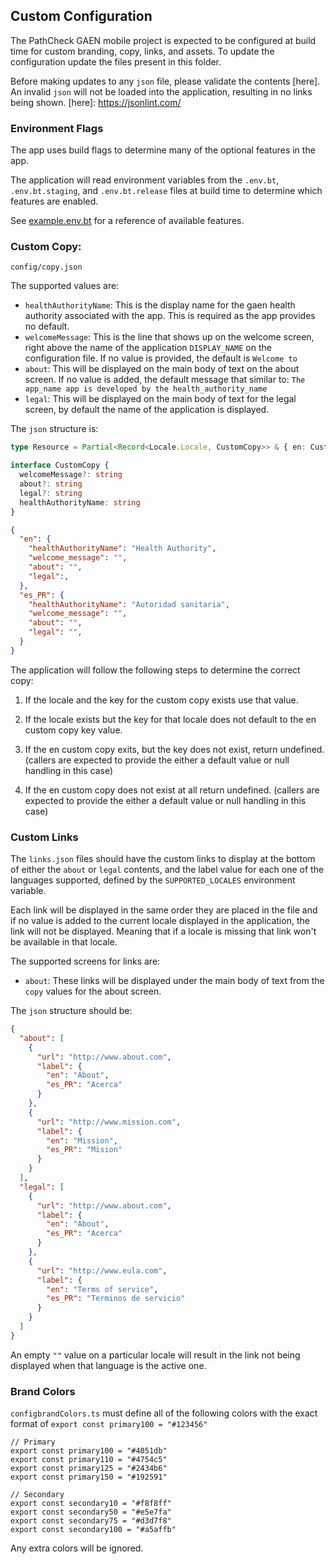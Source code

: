 ## Custom Configuration

The PathCheck GAEN mobile project is expected to be configured at build time for
custom branding, copy, links, and assets. To update the configuration update the
files present in this folder.

Before making updates to any `json` file, please validate the contents [here].
An invalid `json` will not be loaded into the application, resulting in no links
being shown.
[here]: https://jsonlint.com/

### Environment Flags

The app uses build flags to determine many of the optional features in the app.

The application will read environment variables from the `.env.bt`,
`.env.bt.staging`, and `.env.bt.release` files at build time to determine which
features are enabled.

See [example.env.bt](./example.env.bt) for a reference of available features.

### Custom Copy:

`config/copy.json`

The supported values are:

- `healthAuthorityName`: This is the display name for the gaen health authority
  associated with the app. This is required as the app provides no default.
- `welcomeMessage`: This is the line that shows up on the welcome screen, right
  above the name of the application `DISPLAY_NAME` on the configuration file. If
  no value is provided, the default is `Welcome to`
- `about`: This will be displayed on the main body of text on the about screen.
  If no value is added, the default message that similar to:
  `The app_name app is developed by the health_authority_name`
- `legal`: This will be displayed on the main body of text for the legal screen,
  by default the name of the application is displayed.

The `json` structure is:

```typescript
type Resource = Partial<Record<Locale.Locale, CustomCopy>> & { en: CustomCopy }

interface CustomCopy {
  welcomeMessage?: string
  about?: string
  legal?: string
  healthAuthorityName: string
}
```

```json
{
  "en": {
    "healthAuthorityName": "Health Authority",
    "welcome_message": "",
    "about": "",
    "legal":,
  },
  "es_PR": {
    "healthAuthorityName": "Autoridad sanitaria",
    "welcome_message": "",
    "about": "",
    "legal": "",
  }
}
```

The application will follow the following steps to determine the correct copy:

1. If the locale and the key for the custom copy exists use that value.

2. If the locale exists but the key for that locale does not default to
the en custom copy key value.

3. If the en custom copy exits, but the key does not exist, return
undefined. (callers are expected to provide the either a default value
or null handling in this case)

4. If the en custom copy does not exist at all return undefined.
(callers are expected to provide the either a default value or null
handling in this case)


### Custom Links

The `links.json` files should have the custom links to display at the bottom
of either the `about` or `legal` contents, and the label value for each one of
the languages supported, defined by the `SUPPORTED_LOCALES` environment
variable.

Each link will be displayed in the same order they are placed in the file and
if no value is added to the current locale displayed in the application, the
link will not be displayed. Meaning that if a locale is missing that link won't
be available in that locale.


The supported screens for links are:

- `about`: These links will be displayed under the main body of text from the
  `copy` values for the about screen.

The `json` structure should be:

```json
{
  "about": [
    {
      "url": "http://www.about.com",
      "label": {
        "en": "About",
        "es_PR": "Acerca"
      }
    },
    {
      "url": "http://www.mission.com",
      "label": {
        "en": "Mission",
        "es_PR": "Mision"
      }
    }
  ],
  "legal": [
    {
      "url": "http://www.about.com",
      "label": {
        "en": "About",
        "es_PR": "Acerca"
      }
    },
    {
      "url": "http://www.eula.com",
      "label": {
        "en": "Terms of service",
        "es_PR": "Terminos de servicio"
      }
    }
  ]
}
```

An empty `""` value on a particular locale will result in the link not being
displayed when that language is the active one.


### Brand Colors

`configbrandColors.ts` must define all of the following colors with the exact
format of `export const primary100 = "#123456"`

```
// Primary
export const primary100 = "#4051db"
export const primary110 = "#4754c5"
export const primary125 = "#2434b6"
export const primary150 = "#192591"

// Secondary
export const secondary10 = "#f8f8ff"
export const secondary50 = "#e5e7fa"
export const secondary75 = "#d3d7f8"
export const secondary100 = "#a5affb"
```

Any extra colors will be ignored.
